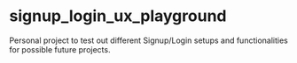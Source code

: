 # signup_login_ux_playground
Personal project to test out different Signup/Login setups and functionalities for possible future projects.

